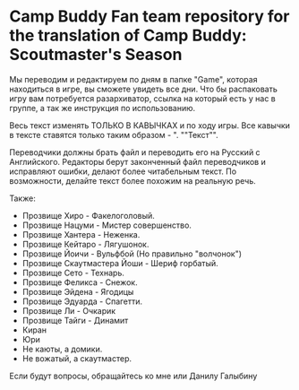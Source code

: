 # Camp Buddy Fan team repository for the translation of Camp Buddy: Scoutmaster's Season
Мы переводим и редактируем по дням в папке "Game", которая находиться в игре, вы сможете увидеть все дни. Что бы распаковать игру вам потребуется разархиватор, ссылка на который есть у нас в группе, а так же инструкция по использованию.

Весь текст изменять ТОЛЬКО В КАВЫЧКАХ и по ходу игры.
Все кавычки в тексте ставятся только таким образом - \". "\"Текст\"".

Переводчики должны брать файл и переводить его на Русский с Английского. Редакторы берут законченный файл переводчиков и исправляют ошибки, делают более читабельным текст. По возможности, делайте текст более похожим на реальную речь.

Также:
- Прозвище Хиро - Факелоголовый.
- Прозвище Нацуми - Мистер совершенство.
- Прозвище Хантера - Неженка.
- Прозвище Кейтаро - Лягушонок.
- Прозвище Йоичи - Вульфбой (Но правильно "волчонок")
- Прозвище Скаутмастера Йоши - Шериф горбатый.
- Прозвище Сето - Технарь.
- Прозвище Феликса - Снежок.
- Прозвище Эйдена - Ягодицы
- Прозвище Эдуарда - Спагетти.
- Прозвище Ли - Очкарик
- Прозвище Тайги - Динамит
- Киран
- Юри
- Не каюты, а домики.
- Не вожатый, а скаутмастер.

Если будут вопросы, обращайтесь ко мне или Данилу Галыбину
